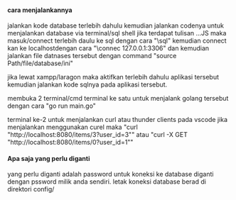 #### cara menjalankannya 
jalankan kode database terlebih dahulu kemudian jalankan codenya
untuk menjalankan database via terminal/sql shell
jika terdapat tulisan ...JS maka masuk/connect terlebih daulu ke sql dengan cara "\sql"
kemudian connect kan ke localhostdengan cara "\connec 127.0.0.1:3306"
dan kemudian jalankan file datnases tersebut dengan command "source Path/file/database/ini"

jika lewat xampp/laragon maka aktifkan terlebih dahulu aplikasi tersebut kemudian jalankan kode sqlnya pada aplikasi tersebut.

membuka 2 terminal/cmd
terminal ke satu untuk menjalank golang tersebut dengan cara "go run main.go"

terminal ke-2 untuk menjalankan curl atau thunder clients pada vscode
jika menjalankan menggunakan curel maka "curl "http://localhost:8080/items/3?user_id=3"" atau "curl -X GET "http://localhost:8080/items/0?user_id=1""

#### Apa saja yang perlu diganti
yang perlu diganti adalah password untuk koneksi ke database diganti dengan pssword milik anda sendiri.
letak koneksi database berad di direktori config/
